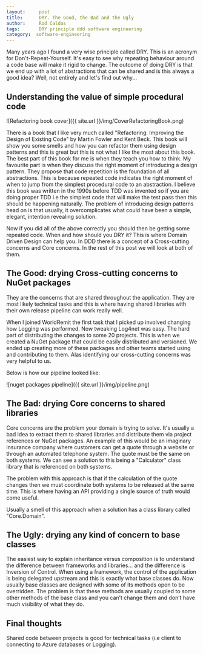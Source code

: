 ```yaml
---
layout:     post
title:      DRY. The Good, the Bad and the Ugly
author:     Rod Caldas
tags: 		DRY principle ddd software engineering
category:  software-engineering
---
```

<!-- Start Writing Below in Markdown -->

Many years ago I found a very wise principle called DRY. This is an acronym for Don't-Repeat-Yourself. It's easy to see why repeating behaviour around a code base will make it rigid to change. The outcome of doing DRY is that we end up with a lot of abstractions that can be shared and is this always a good idea? Well, not entirely and let's find out why...

## Understanding the value of simple procedural code

![Refactoring book cover]({{ site.url }}/img/CoverRefactoringBook.png)

There is a book that I like very much called "Refactoring: Improving the Design of Existing Code" by Martin Fowler and Kent Beck. This book will show you some smells and how you can refactor them using design patterns and this is great but this is not what I like the most about this book. The best part of this book for me is when they teach you how to think. My favourite part is when they discuss the right moment of introducing a design pattern. They propose that code repetition is the foundation of all abstractions. This is because repeated code indicates the right moment of when to jump from the simplest procedural code to an abstraction. I believe this book was written in the 1990s before TDD was invented so if you are doing proper TDD i.e the simplest code that will make the test pass then this should be happening naturally. The problem of introducing design patterns head on is that usually, it overcomplicates what could have been a simple, elegant, intention revealing solution.

Now if you did all of the above correctly you should then be getting some repeated code. When and how should you DRY it? This is where Domain Driven Design can help you. In DDD there is a concept of a Cross-cutting concerns and Core concerns. In the rest of this post we will look at both of them.

## The Good: drying Cross-cutting concerns to NuGet packages

They are the concerns that are shared throughout the application. They are most likely technical tasks and this is where having shared libraries with their own release pipeline can work really well.

When I joined WorldRemit the first task that I picked up involved changing how Logging was performed. Now tweaking Log4net was easy. The hard part of distributing the changes to some 20 projects. This is when we created a NuGet package that could be easily distributed and versioned. We ended up creating more of these packages and other teams started using and contributing to them. Alas identifying our cross-cutting concerns was very helpful to us.

Below is how our pipeline looked like:

![nuget packages pipeline]({{ site.url }}/img/pipeline.png)

## The Bad: drying Core concerns to shared libraries

Core concerns are the problem your domain is trying to solve. It's usually a bad idea to extract them to shared libraries and distribute them via project references or NuGet packages. An example of this would be an imaginary insurance company where customers can get a quote through a website or through an automated telephone system. The quote must be the same on both systems. We can see a solution to this being a "Calculator" class library that is referenced on both systems.

The problem with this approach is that if the calculation of the quote changes then we must coordinate both systems to be released at the same time. This is where having an API providing a single source of truth would come useful.

Usually a smell of this approach when a solution has a class library called "Core.Domain".

## The Ugly: drying any kind of concern to base classes

The easiest way to explain inheritance versus composition is to understand the difference between frameworks and libraries... and the difference is Inversion of Control. When using a framework, the control of the application is being delegated upstream and this is exactly what base classes do. Now usually base classes are designed with some of its methods open to be overridden. The problem is that these methods are usually coupled to some other methods of the base class and you can’t change them and don’t have much visibility of what they do.


## Final thoughts

Shared code between projects is good for technical tasks (i.e client to connecting to Azure databases or Logging). 